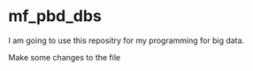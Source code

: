 # mf_pbd_dbs

I am going to use this repositry for my programming for big data. 

Make some changes to the file
